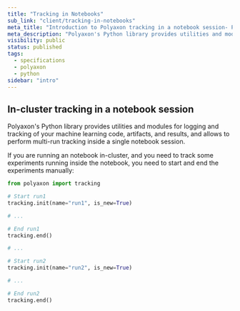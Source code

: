 ```yaml
---
title: "Tracking in Notebooks"
sub_link: "client/tracking-in-notebooks"
meta_title: "Introduction to Polyaxon tracking in a notebook session- Python Client References"
meta_description: "Polyaxon's Python library provides utilities and modules for logging and tracking of your machine learning code, artifacts, and results, and allows to perform multi-run tracking inside a single notebook session."
visibility: public
status: published
tags:
  - specifications
  - polyaxon
  - python
sidebar: "intro"
---
```


## In-cluster tracking in a notebook session

Polyaxon's Python library provides utilities and modules for logging and tracking of your machine learning code, artifacts, 
and results, and allows to perform multi-run tracking inside a single notebook session.

If you are running an notebook in-cluster, and you need to track some experiments running inside the notebook, you need to start and end the experiments manually:

```python
from polyaxon import tracking

# Start run1
tracking.init(name="run1", is_new=True)

# ...

# End run1
tracking.end()

# ...

# Start run2
tracking.init(name="run2", is_new=True)

# ...

# End run2
tracking.end()
```
